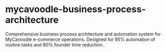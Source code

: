 # mycavoodle-business-process-architecture
Comprehensive business process architecture and automation system for MyCavoodle e-commerce operations. Designed for 95% automation of routine tasks and 80% founder time reduction.
